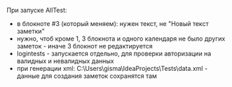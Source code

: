 При запуске AllTest:
- в блокноте #3 (который меняем): нужен текст, не "Новый текст заметки"
- нужно, чтоб кроме 1, 3 блокнота и одного календаря не было других заметок - иначе 3 блокнот не редактируется
- logintests - запускается отдельно, для проверки авторизации на валидных и невалидных данных
- при генерации xml: C:\Users\gisma\IdeaProjects\Tests\data.xml - данные для создания заметок сохранятся там
